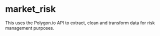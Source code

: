 # market_risk
This uses the Polygon.io API to extract, clean and transform data for risk management purposes.

